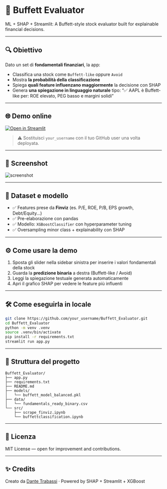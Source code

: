 # 🧠 Buffett Evaluator
ML + SHAP + Streamlit: A Buffett-style stock evaluator built for explainable financial decisions.

---

## 🔍 Obiettivo

Dato un set di **fondamentali finanziari**, la app:

* Classifica una stock come `Buffett-like` oppure `Avoid`
* Mostra **la probabilità della classificazione**
* Spiega **quali feature influenzano maggiormente** la decisione con SHAP
* Genera **una spiegazione in linguaggio naturale** tipo:
  “✅ AAPL è Buffett-like per: ROE elevato, PEG basso e margini solidi”

---

## 🌐 Demo online

[![Open in Streamlit](https://static.streamlit.io/badges/streamlit_badge_black_white.svg)](https://share.streamlit.io/your_username/Buffett_Evaluator/main/app.py)

> ⚠️ Sostituisci `your_username` con il tuo GitHub user una volta deployata.

---

## 📸 Screenshot

![screenshot](https://your-screenshot-url.com/screenshot.png)

---

## 🧪 Dataset e modello

* ✅ Features prese da **Finviz** (es. P/E, ROE, P/B, EPS growth, Debt/Equity...)
* ✅ Pre-elaborazione con pandas
* ✅ Modello: `XGBoostClassifier` con hyperparameter tuning
* ✅ Oversampling minor class + explainability con SHAP

---

## ⚙️ Come usare la demo

1. Sposta gli slider nella sidebar sinistra per inserire i valori fondamentali della stock
2. Guarda la **predizione binaria** a destra (Buffett-like / Avoid)
3. Leggi la spiegazione testuale generata automaticamente
4. Apri il grafico SHAP per vedere le feature più influenti

---

## 🛠 Come eseguirla in locale

```bash
git clone https://github.com/your_username/Buffett_Evaluator.git
cd Buffett_Evaluator
python -m venv .venv
source .venv/bin/activate
pip install -r requirements.txt
streamlit run app.py
```

---

## 📁 Struttura del progetto

```
Buffett_Evaluator/
├── app.py
├── requirements.txt
├── README.md
├── models/
│   └── buffett_model_balanced.pkl
├── data/
│   └── fundamentals_ready_binary.csv
└── src/
    ├── scrape_finviz.ipynb
    └── buffettclassification.ipynb
```

---

## 📘 Licenza

MIT License — open for improvement and contributions.

---

## ✨ Credits

Creato da [Dante Trabassi](https://github.com/DanteTrb) · Powered by SHAP + Streamlit + XGBoost

